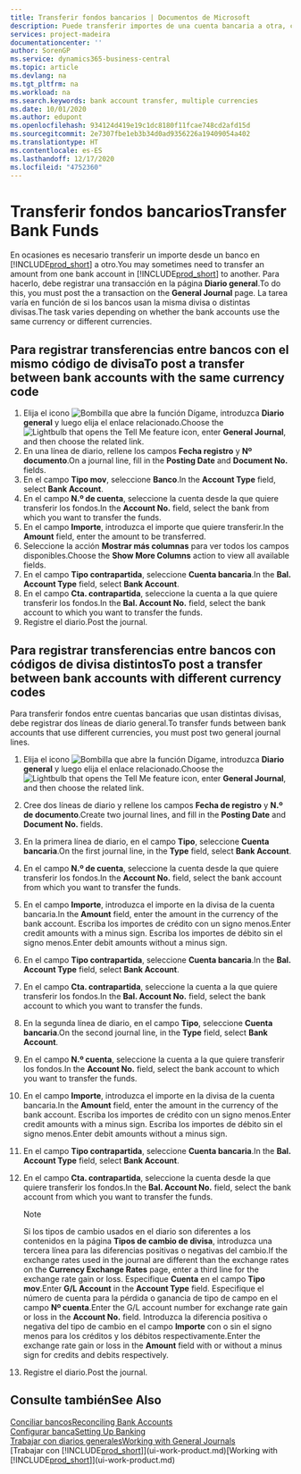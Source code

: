 ```yaml
---
title: Transferir fondos bancarios | Documentos de Microsoft
description: Puede transferir importes de una cuenta bancaria a otra, con divisas distintas, registrando la transacción en el diario general.
services: project-madeira
documentationcenter: ''
author: SorenGP
ms.service: dynamics365-business-central
ms.topic: article
ms.devlang: na
ms.tgt_pltfrm: na
ms.workload: na
ms.search.keywords: bank account transfer, multiple currencies
ms.date: 10/01/2020
ms.author: edupont
ms.openlocfilehash: 934124d419e19c1dc8180f11fcae748cd2afd15d
ms.sourcegitcommit: 2e7307fbe1eb3b34d0ad9356226a19409054a402
ms.translationtype: HT
ms.contentlocale: es-ES
ms.lasthandoff: 12/17/2020
ms.locfileid: "4752360"
---
```

# <a name="transfer-bank-funds"></a><span data-ttu-id="24dc1-103">Transferir fondos bancarios</span><span class="sxs-lookup"><span data-stu-id="24dc1-103">Transfer Bank Funds</span></span>
<span data-ttu-id="24dc1-104">En ocasiones es necesario transferir un importe desde un banco en [!INCLUDE[prod_short](includes/prod_short.md)] a otro.</span><span class="sxs-lookup"><span data-stu-id="24dc1-104">You may sometimes need to transfer an amount from one bank account in [!INCLUDE[prod_short](includes/prod_short.md)] to another.</span></span> <span data-ttu-id="24dc1-105">Para hacerlo, debe registrar una transacción en la página **Diario general**.</span><span class="sxs-lookup"><span data-stu-id="24dc1-105">To do this, you must post the a transaction on the **General Journal** page.</span></span> <span data-ttu-id="24dc1-106">La tarea varía en función de si los bancos usan la misma divisa o distintas divisas.</span><span class="sxs-lookup"><span data-stu-id="24dc1-106">The task varies depending on whether the bank accounts use the same currency or different currencies.</span></span>

## <a name="to-post-a-transfer-between-bank-accounts-with-the-same-currency-code"></a><span data-ttu-id="24dc1-107">Para registrar transferencias entre bancos con el mismo código de divisa</span><span class="sxs-lookup"><span data-stu-id="24dc1-107">To post a transfer between bank accounts with the same currency code</span></span>
1. <span data-ttu-id="24dc1-108">Elija el icono ![Bombilla que abre la función Dígame](media/ui-search/search_small.png "Dígame qué desea hacer"), introduzca **Diario general** y luego elija el enlace relacionado.</span><span class="sxs-lookup"><span data-stu-id="24dc1-108">Choose the ![Lightbulb that opens the Tell Me feature](media/ui-search/search_small.png "Tell me what you want to do") icon, enter **General Journal**, and then choose the related link.</span></span>
2. <span data-ttu-id="24dc1-109">En una línea de diario, rellene los campos **Fecha registro** y **Nº documento**.</span><span class="sxs-lookup"><span data-stu-id="24dc1-109">On a journal line, fill in the **Posting Date** and **Document No.** fields.</span></span>
3. <span data-ttu-id="24dc1-110">En el campo **Tipo mov**, seleccione **Banco**.</span><span class="sxs-lookup"><span data-stu-id="24dc1-110">In the **Account Type** field, select **Bank Account**.</span></span>
4. <span data-ttu-id="24dc1-111">En el campo **N.º de cuenta**, seleccione la cuenta desde la que quiere transferir los fondos.</span><span class="sxs-lookup"><span data-stu-id="24dc1-111">In the **Account No.** field, select the bank from which you want to transfer the funds.</span></span>
5. <span data-ttu-id="24dc1-112">En el campo **Importe**, introduzca el importe que quiere transferir.</span><span class="sxs-lookup"><span data-stu-id="24dc1-112">In the **Amount** field, enter the amount to be transferred.</span></span>
6. <span data-ttu-id="24dc1-113">Seleccione la acción **Mostrar más columnas** para ver todos los campos disponibles.</span><span class="sxs-lookup"><span data-stu-id="24dc1-113">Choose the **Show More Columns** action to view all available fields.</span></span>
7. <span data-ttu-id="24dc1-114">En el campo **Tipo contrapartida**, seleccione **Cuenta bancaria**.</span><span class="sxs-lookup"><span data-stu-id="24dc1-114">In the **Bal. Account Type** field, select **Bank Account**.</span></span>
8. <span data-ttu-id="24dc1-115">En el campo **Cta. contrapartida**, seleccione la cuenta a la que quiere transferir los fondos.</span><span class="sxs-lookup"><span data-stu-id="24dc1-115">In the **Bal. Account No.** field, select the bank account to which you want to transfer the funds.</span></span>
9. <span data-ttu-id="24dc1-116">Registre el diario.</span><span class="sxs-lookup"><span data-stu-id="24dc1-116">Post the journal.</span></span>

## <a name="to-post-a-transfer-between-bank-accounts-with-different-currency-codes"></a><span data-ttu-id="24dc1-117">Para registrar transferencias entre bancos con códigos de divisa distintos</span><span class="sxs-lookup"><span data-stu-id="24dc1-117">To post a transfer between bank accounts with different currency codes</span></span>
<span data-ttu-id="24dc1-118">Para transferir fondos entre cuentas bancarias que usan distintas divisas, debe registrar dos líneas de diario general.</span><span class="sxs-lookup"><span data-stu-id="24dc1-118">To transfer funds between bank accounts that use different currencies, you must post two general journal lines.</span></span>

1. <span data-ttu-id="24dc1-119">Elija el icono ![Bombilla que abre la función Dígame](media/ui-search/search_small.png "Dígame qué desea hacer"), introduzca **Diario general** y luego elija el enlace relacionado.</span><span class="sxs-lookup"><span data-stu-id="24dc1-119">Choose the ![Lightbulb that opens the Tell Me feature](media/ui-search/search_small.png "Tell me what you want to do") icon, enter **General Journal**, and then choose the related link.</span></span>
2. <span data-ttu-id="24dc1-120">Cree dos líneas de diario y rellene los campos **Fecha de registro** y **N.º de documento**.</span><span class="sxs-lookup"><span data-stu-id="24dc1-120">Create two journal lines, and fill in the **Posting Date** and **Document No.** fields.</span></span>
3. <span data-ttu-id="24dc1-121">En la primera línea de diario, en el campo **Tipo**, seleccione **Cuenta bancaria**.</span><span class="sxs-lookup"><span data-stu-id="24dc1-121">On the first journal line, in the **Type** field, select **Bank Account**.</span></span>
4. <span data-ttu-id="24dc1-122">En el campo **N.º de cuenta**, seleccione la cuenta desde la que quiere transferir los fondos.</span><span class="sxs-lookup"><span data-stu-id="24dc1-122">In the **Account No.** field, select the bank account from which you want to transfer the funds.</span></span>
5. <span data-ttu-id="24dc1-123">En el campo **Importe**, introduzca el importe en la divisa de la cuenta bancaria.</span><span class="sxs-lookup"><span data-stu-id="24dc1-123">In the **Amount** field, enter the amount in the currency of the bank account.</span></span> <span data-ttu-id="24dc1-124">Escriba los importes de crédito con un signo menos.</span><span class="sxs-lookup"><span data-stu-id="24dc1-124">Enter credit amounts with a minus sign.</span></span> <span data-ttu-id="24dc1-125">Escriba los importes de débito sin el signo menos.</span><span class="sxs-lookup"><span data-stu-id="24dc1-125">Enter debit amounts without a minus sign.</span></span>
6. <span data-ttu-id="24dc1-126">En el campo **Tipo contrapartida**, seleccione **Cuenta bancaria**.</span><span class="sxs-lookup"><span data-stu-id="24dc1-126">In the **Bal. Account Type** field, select **Bank Account**.</span></span>
7. <span data-ttu-id="24dc1-127">En el campo **Cta. contrapartida**, seleccione la cuenta a la que quiere transferir los fondos.</span><span class="sxs-lookup"><span data-stu-id="24dc1-127">In the **Bal. Account No.** field, select the bank account to which you want to transfer the funds.</span></span>
8. <span data-ttu-id="24dc1-128">En la segunda línea de diario, en el campo **Tipo**, seleccione **Cuenta bancaria**.</span><span class="sxs-lookup"><span data-stu-id="24dc1-128">On the second journal line, in the **Type** field, select **Bank Account**.</span></span>
9. <span data-ttu-id="24dc1-129">En el campo **N.º cuenta**, seleccione la cuenta a la que quiere transferir los fondos.</span><span class="sxs-lookup"><span data-stu-id="24dc1-129">In the **Account No.** field, select the bank account to which you want to transfer the funds.</span></span>
10. <span data-ttu-id="24dc1-130">En el campo **Importe**, introduzca el importe en la divisa de la cuenta bancaria.</span><span class="sxs-lookup"><span data-stu-id="24dc1-130">In the **Amount** field, enter the amount in the currency of the bank account.</span></span> <span data-ttu-id="24dc1-131">Escriba los importes de crédito con un signo menos.</span><span class="sxs-lookup"><span data-stu-id="24dc1-131">Enter credit amounts with a minus sign.</span></span> <span data-ttu-id="24dc1-132">Escriba los importes de débito sin el signo menos.</span><span class="sxs-lookup"><span data-stu-id="24dc1-132">Enter debit amounts without a minus sign.</span></span>
11. <span data-ttu-id="24dc1-133">En el campo **Tipo contrapartida**, seleccione **Cuenta bancaria**.</span><span class="sxs-lookup"><span data-stu-id="24dc1-133">In the **Bal. Account Type** field, select **Bank Account**.</span></span>  
12. <span data-ttu-id="24dc1-134">En el campo **Cta. contrapartida**, seleccione la cuenta desde la que quiere transferir los fondos.</span><span class="sxs-lookup"><span data-stu-id="24dc1-134">In the **Bal. Account No.** field, select the bank account from which you want to transfer the funds.</span></span>

    > [!NOTE]  
    > <span data-ttu-id="24dc1-135">Si los tipos de cambio usados en el diario son diferentes a los contenidos en la página **Tipos de cambio de divisa**, introduzca una tercera línea para las diferencias positivas o negativas del cambio.</span><span class="sxs-lookup"><span data-stu-id="24dc1-135">If the exchange rates used in the journal are different than the exchange rates on the **Currency Exchange Rates** page, enter a third line for the exchange rate gain or loss.</span></span> <span data-ttu-id="24dc1-136">Especifique **Cuenta** en el campo **Tipo mov**.</span><span class="sxs-lookup"><span data-stu-id="24dc1-136">Enter **G/L Account** in the **Account Type** field.</span></span> <span data-ttu-id="24dc1-137">Especifique el número de cuenta para la pérdida o ganancia de tipo de campo en el campo **Nº cuenta**.</span><span class="sxs-lookup"><span data-stu-id="24dc1-137">Enter the G/L account number for exchange rate gain or loss in the **Account No.** field.</span></span> <span data-ttu-id="24dc1-138">Introduzca la diferencia positiva o negativa del tipo de cambio en el campo **Importe** con o sin el signo menos para los créditos y los débitos respectivamente.</span><span class="sxs-lookup"><span data-stu-id="24dc1-138">Enter the exchange rate gain or loss in the **Amount** field with or without a minus sign for credits and debits respectively.</span></span>
13. <span data-ttu-id="24dc1-139">Registre el diario.</span><span class="sxs-lookup"><span data-stu-id="24dc1-139">Post the journal.</span></span>

## <a name="see-also"></a><span data-ttu-id="24dc1-140">Consulte también</span><span class="sxs-lookup"><span data-stu-id="24dc1-140">See Also</span></span>
[<span data-ttu-id="24dc1-141">Conciliar bancos</span><span class="sxs-lookup"><span data-stu-id="24dc1-141">Reconciling Bank Accounts</span></span>](bank-manage-bank-accounts.md)  
[<span data-ttu-id="24dc1-142">Configurar banca</span><span class="sxs-lookup"><span data-stu-id="24dc1-142">Setting Up Banking</span></span>](bank-setup-banking.md)  
[<span data-ttu-id="24dc1-143">Trabajar con diarios generales</span><span class="sxs-lookup"><span data-stu-id="24dc1-143">Working with General Journals</span></span>](ui-work-general-journals.md)  
<span data-ttu-id="24dc1-144">[Trabajar con [!INCLUDE[prod_short](includes/prod_short.md)]](ui-work-product.md)</span><span class="sxs-lookup"><span data-stu-id="24dc1-144">[Working with [!INCLUDE[prod_short](includes/prod_short.md)]](ui-work-product.md)</span></span>
